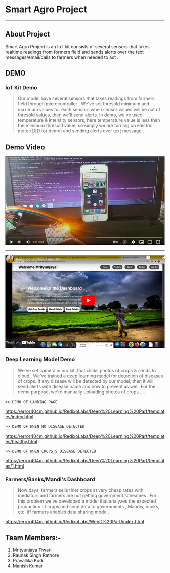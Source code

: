 # Smart Agro Project 

-------------------
## About Project
Smart Agro Project is an IoT kit consists of several sensors that takes realtime readings from formers field and sends alerts over the text messages/email/calls to farmers when needed to act .

## DEMO
### IoT Kit Demo

 > Our model have several sensors that takes readings from farmers field through microcontroller . We've set thresold minimum and maximum values for each sensors when sensor values will be out of thresold values, then we'll send alerts.
In demo, we've used temperature & intensity sensors, here temperature value is less than the minimum thresold value, so simply we are turning on electric motor(LED for demo) and sending alerts over text message .


## Demo Video
[![Watch the video](ss/demo1.png)](https://youtu.be/-yZl5cQh0Y8)

<hr>

[![Watch the video](ss/demo2.png)](https://youtu.be/RTORt3Mbf3Q)

     
### Deep Learning Model Demo

> We've set camera in our kit, that clicks photos of crops & sends to cloud . We've trained a deep learning model for detection of diseases of crops. If any disease will be detected by our model, then it will send alerts with disease name and how to prevent as well. For the demo purpose, we're manually uploading photos of crops..... 

    >> DEMO OF LANDING PAGE
   https://error404m.github.io/RedixoLabs/Deep%20Learning%20Part/templates/index.html
    
    >> DEMO OF WHEN NO DISEASE DETECTED
   https://error404m.github.io/RedixoLabs/Deep%20Learning%20Part/templates/healthy.html
    
    >> DEMO OF WHEN CROPS'S DISEASE DETECTED
   https://error404m.github.io/RedixoLabs/Deep%20Learning%20Part/templates/1.html
   
### Farmers/Banks/Mandi's Dashboard

> Now days, farmers sells thier crops at very cheap rates with mediators and farmers are not getting government scheames . For this problem we've developed a model that analyzes the expected production of crops and send data to governments , Mandis, banks, etc. iff farmers enables data sharing mode .

   https://error404m.github.io/RedixoLabs/WebD%20Part/index.html

## Team Members:- 
1) Mrityunjaya Tiwari 
2) Raunak Singh Rathore
3) Pravallika Kodi
4) Manish Kumar
